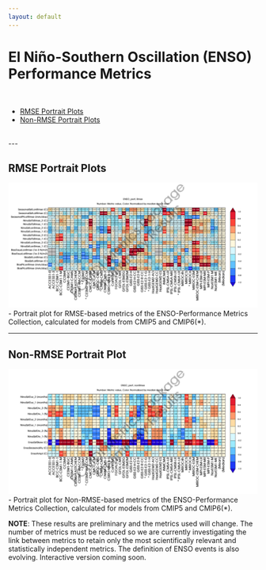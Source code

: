 ```yaml
---
layout: default
---
```


# El Niño-Southern Oscillation (ENSO) Performance Metrics

<br/>

- [RMSE Portrait Plots](#rmse)
- [Non-RMSE Portrait Plots](#nonrmse)

<br/>
---

## <a name="rmse"></a>RMSE Portrait Plots

<img src="ENSO_perf_cmip_5and6_Rmse_PP_SidebySide_annotated.png">
- Portrait plot for RMSE-based metrics of the ENSO-Performance Metrics Collection, calculated for models from CMIP5 and CMIP6(*).

---
## <a name="nonrmse"></a> Non-RMSE Portrait Plot

<img src="ENSO_perf_cmip_5and6_nonRmse_PP_SidebySide_annotated.png">
- Portrait plot for Non-RMSE-based metrics of the ENSO-Performance Metrics Collection, calculated for models from CMIP5 and CMIP6(*).

<br/>

**NOTE**: These results are preliminary and the metrics used will change. The number of metrics must be reduced so we are currently investigating the link between metrics to retain only the most scientifically relevant and statistically independent metrics. The definition of ENSO events is also evolving. Interactive version coming soon.
